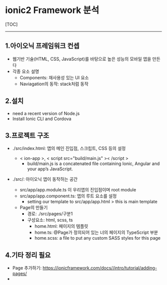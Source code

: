 # ionic2 Framework 분석 
[TOC]
___
## 1.아이오닉 프레임워크 컨셉
- 웹기반 기술(HTML, CSS, JavaScript)를 바탕으로 높은 성능의 모바일 앱을 만든다
- 각종 요소 설명
	- Components: 재사용성 있는 UI 요소
	- Naviagation의 동작: stack처럼 동작

## 2.설치
- need a recent version of Node.js
- Install Ionic CLI and Cordova

## 3.프로젝트 구조
- ./src/index.html: 앱의 메인 진입점, 스크립트, CSS 등의 설정 
	- < ion-app >, < script src="build/main.js" >< /script >
		- build/main.js is a concatenated file containing Ionic, Angular and your app’s JavaScript.

- ./src/: 아이오닉 앱이 동작하는 공간
	- src/app/app.module.ts 이 우리앱의 진입점이며 root module
	- src/app/app.component.ts: 앱의 루트 요소를 설정
		- setting our template to src/app/app.html > this is main template
	- Page의 만들기
		- 경로: ./src/pages/구분1
		- 구성요소: html, scss, ts
			- home.html: 페이지의 템플릿
			- home.ts: @Page가 정의되어 있는 너의 페이지의 TypeScript 부분
			- home.scss: a file to put any custom SASS styles for this page

## 4.기타 정리 필요
- Page 추가하기: https://ionicframework.com/docs//intro/tutorial/adding-pages/
- 